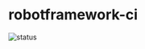 # robotframework-ci
![status](https://github.com/rlhorochovec/robotframework-ci/actions/workflows/robotframework.yml/badge.svg)
